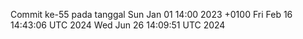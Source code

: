 Commit ke-55 pada tanggal Sun Jan 01 14:00 2023 +0100
Fri Feb 16 14:43:06 UTC 2024
Wed Jun 26 14:09:51 UTC 2024

